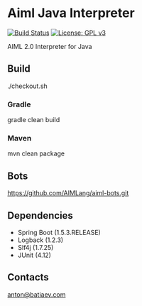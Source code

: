# Aiml Java Interpreter
[![Build Status](https://travis-ci.org/AIMLang/aiml-java-interpreter.svg?branch=master)](https://travis-ci.org/AIMLang/aiml-java-interpreter)
[![License: GPL v3](https://img.shields.io/badge/License-GPL%20v3-blue.svg)](http://www.gnu.org/licenses/gpl-3.0)

AIML 2.0 Interpreter for Java

## Build
./checkout.sh
### Gradle
gradle clean build

### Maven
mvn clean package

## Bots
https://github.com/AIMLang/aiml-bots.git

## Dependencies
- Spring Boot (1.5.3.RELEASE)
- Logback (1.2.3)
- Slf4j (1.7.25)
- JUnit (4.12)

## Contacts
anton@batiaev.com